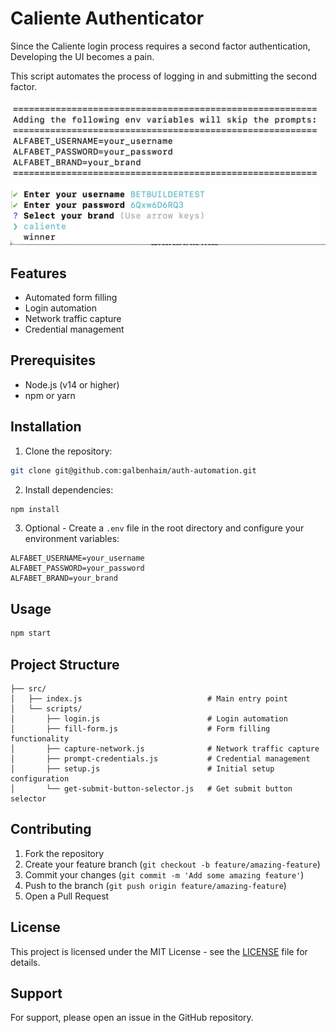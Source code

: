 # Caliente Authenticator

Since the Caliente login process requires a second factor authentication, Developing the UI becomes a pain.

This script automates the process of logging in and submitting the second factor.

![alt text](./src/assets/screenshot.png)
## Features

- Automated form filling
- Login automation
- Network traffic capture
- Credential management

## Prerequisites

- Node.js (v14 or higher)
- npm or yarn

## Installation

1. Clone the repository:
```bash
git clone git@github.com:galbenhaim/auth-automation.git
```

2. Install dependencies:
```bash
npm install
```

3. Optional - Create a `.env` file in the root directory and configure your environment variables:
```env
ALFABET_USERNAME=your_username
ALFABET_PASSWORD=your_password
ALFABET_BRAND=your_brand
```

## Usage

```bash
npm start
```

## Project Structure

```
├── src/
│   ├── index.js                            # Main entry point
│   └── scripts/
│       ├── login.js                        # Login automation
│       ├── fill-form.js                    # Form filling functionality
│       ├── capture-network.js              # Network traffic capture
│       ├── prompt-credentials.js           # Credential management
│       ├── setup.js                        # Initial setup configuration
│       └── get-submit-button-selector.js   # Get submit button selector
```

## Contributing

1. Fork the repository
2. Create your feature branch (`git checkout -b feature/amazing-feature`)
3. Commit your changes (`git commit -m 'Add some amazing feature'`)
4. Push to the branch (`git push origin feature/amazing-feature`)
5. Open a Pull Request

## License

This project is licensed under the MIT License - see the [LICENSE](LICENSE) file for details.

## Support

For support, please open an issue in the GitHub repository.
